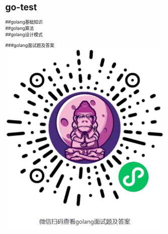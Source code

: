 # go-test  

##golang基础知识  
##golang算法  
##golang设计模式  

###golang面试题及答案  
![Image 微信小程序搜索《猿类猩球》](./interview.png)  


